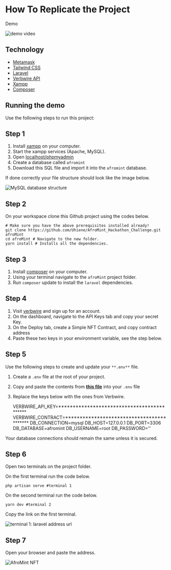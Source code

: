 # How To Replicate the Project
Demo

![demo video](https://paper-attachments.dropboxusercontent.com/s_5770B4B695BC2DB4686E7360F4E17DB3C11412DAEEE97850FD326C28EA772182_1672323659480_afromint+final.gif)



## Technology


- [Metamask](https://metamask.io/)
- [Tailwind CSS](https://tailwindcss.com/)
- [Laravel](https://laravel.com/)
- [Verbwire API](https://www.verbwire.com/)
- [Xampp](https://www.apachefriends.org/index.html)
- [Composer](https://getcomposer.org/download/)
## Running the demo

Use the following steps to run this project:


## Step 1
1. Install [xampp](http://apachefriends.org/download.html) on your computer.
2. Start the xampp services (Apache, MySQL).
3. Open [localhost/phpmyadmin](http://localhost/phpmyadmin)
4. Create a database called `afromint`
5. Download this SQL file and import it into the `afromint` database.

If done correctly your file structure should look like the image below.

![MySQL database structure](https://paper-attachments.dropboxusercontent.com/s_5770B4B695BC2DB4686E7360F4E17DB3C11412DAEEE97850FD326C28EA772182_1672317867180_Screenshot+2022-12-29+134403.jpg)

## Step 2

On your workspace clone this Github project using the codes below.


    # Make sure you have the above prerequisites installed already!
    git clone https://github.com/Uhiene/AfroMint_Hackathon_Challenge.git afroMint
    cd afroMint # Navigate to the new folder.
    yarn install # Installs all the dependencies.


## Step 3
1. Install [composer](https://getcomposer.org/download/) on your computer.
2. Using your terminal navigate to the `afroMint` project folder.
3. Run `composer` update to install the `laravel`  dependencies.


## Step 4
1. Visit [verbwire](https://www.verbwire.com/) and sign up for an account.
2. On the dashboard, navigate to the API Keys tab and copy your secret Key.
3. On the Deploy tab, create a Simple NFT Contract, and copy contract address
4. Paste these two keys in your environment variable, see the step below.
## Step 5

Use the following steps to create and update your `**.env**` file.


1. Create a `.env` file at the root of your project.
2. Copy and paste the contents from [**this file**](https://github.com/Uhiene/AfroMint_Hackathon_Challenge/blob/master/.env.example) into your `.env` file
3. Replace the keys below with the ones from Verbwire.


    VERBWIRE_API_KEY=*******************************************
    VERBWIRE_CONTRACT=******************************************
    DB_CONNECTION=mysql
    DB_HOST=127.0.0.1
    DB_PORT=3306
    DB_DATABASE=afromint
    DB_USERNAME=root 
    DB_PASSWORD=''

Your database connections should remain the same unless it is secured.

## Step 6

Open two terminals on the project folder. 

On the first terminal run the code below.

    php artisan serve #terminal 1

On the second terminal run the code below.

    yarn dev #terminal 2

Copy the link on the first terminal.

![terminal 1: laravel address url](https://paper-attachments.dropboxusercontent.com/s_5770B4B695BC2DB4686E7360F4E17DB3C11412DAEEE97850FD326C28EA772182_1672319605549_Screenshot+2022-12-29+141231.jpg)



## Step 7

Open your browser and paste the address.

![AfroMint NFT](https://paper-attachments.dropboxusercontent.com/s_5770B4B695BC2DB4686E7360F4E17DB3C11412DAEEE97850FD326C28EA772182_1672323787602_Screenshot+2022-12-29+152211.jpg)



